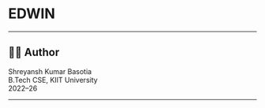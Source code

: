 # EDWIN


---

## 👨‍💻 Author

Shreyansh Kumar Basotia  
B.Tech CSE, KIIT University  
2022–26

---

